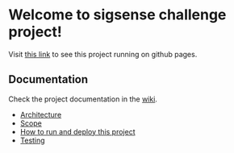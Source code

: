 # Welcome to sigsense challenge project!

Visit [this link](https://sabribv.github.io/sigsense/) to see this project running on github pages.

## Documentation

Check the project documentation in the [wiki](https://github.com/sabribv/sigsense/wiki).
* [Architecture](https://github.com/sabribv/sigsense/wiki/Architecture)
* [Scope](https://github.com/sabribv/sigsense/wiki/Scope)
* [How to run and deploy this project](https://github.com/sabribv/sigsense/wiki/How-to-run-and-deploy-this-project)
* [Testing](https://github.com/sabribv/sigsense/wiki/Testing)
